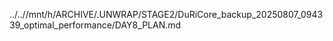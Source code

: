 ../..//mnt/h/ARCHIVE/.UNWRAP/STAGE2/DuRiCore_backup_20250807_094339_optimal_performance/DAY8_PLAN.md